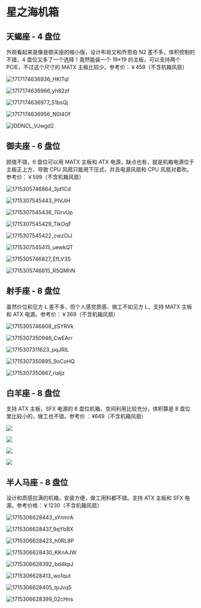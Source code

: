 # 星之海机箱

## 天蝎座 - 4 盘位

外观看起来是像是御夫座的缩小版，设计布局又和乔思伯 N2 差不多，体积控制的不错，4 盘位又多了一个选择！竟然能装一个 19*19 的主板，可以支持两个 PCIE，不过这个尺寸的 MATX 主板比较少。参考价：￥459（不含机箱风扇）

![1717174636936_HKlTql](https://img.slarker.me/wiki/1717174636936_HKlTql.jpg)

![1717174636966_yh82zf](https://img.slarker.me/wiki/1717174636966_yh82zf.jpg)

![1717174636977_S1bsQj](https://img.slarker.me/wiki/1717174636977_S1bsQj.jpg)

![1717174636956_N0I4Of](https://img.slarker.me/wiki/1717174636956_N0I4Of.jpg)

![lDDNCL_VJwgd2](https://img.slarker.me/wiki/lDDNCL_VJwgd2.png)

## 御夫座 - 6 盘位

颜值不错，6 盘位可以用 MATX 主板和 ATX 电源，缺点也有，就是机箱电源位于主板正上方，导致 CPU 风扇只能用下压式，并且电源风扇和 CPU 风扇对着吹。参考价：￥599（不含机箱风扇）

![1715305746864_3jd1Cd](https://img.slarker.me/wiki/1715305746864_3jd1Cd.jpg)

![1715307545443_PIVJlH](https://img.slarker.me/wiki/1715307545443_PIVJlH.png)

![1715307545436_7GrvUp](https://img.slarker.me/wiki/1715307545436_7GrvUp.png)

![1715307545429_TIkOqF](https://img.slarker.me/wiki/1715307545429_TIkOqF.png)

![1715307545422_cwzOiJ](https://img.slarker.me/wiki/1715307545422_cwzOiJ.png)

![1715307545415_uewkQT](https://img.slarker.me/wiki/1715307545415_uewkQT.png)

![1715305746827_EfLV3S](https://img.slarker.me/wiki/1715305746827_EfLV3S.jpg)

![1715305746815_R5QMhN](https://img.slarker.me/wiki/1715305746815_R5QMhN.jpg)

## 射手座 - 8 盘位

虽然价位和见方 L 差不多，但个人感觉质感、做工不如见方 L，支持 MATX 主板和 ATX 电源。参考价：￥369（不含机箱风扇）

![1715305746808_zSYRVk](https://img.slarker.me/wiki/1715305746808_zSYRVk.jpg)

![1715307350946_CwEArr](https://img.slarker.me/wiki/1715307350946_CwEArr.png)

![1715307311623_pqJRIL](https://img.slarker.me/wiki/1715307311623_pqJRIL.png)

![1715307350895_9oCoHQ](https://img.slarker.me/wiki/1715307350895_9oCoHQ.png)

![1715307350867_riaIjz](https://img.slarker.me/wiki/1715307350867_riaIjz.png)

## 白羊座 - 8 盘位

支持 ATX 主板，SFX 电源的 8 盘位机箱，空间利用比较充分，体积算是 8 盘位里比较小的，做工也不错。参考价 ：¥649（不含机箱风扇）

![](https://img.slarker.me/wiki/1738850210667-1681530189.webp)

![](https://img.slarker.me/wiki/1738850213135-2085722187.webp)

![](https://img.slarker.me/wiki/1738850216173-440243472.webp)

![](https://img.slarker.me/wiki/1738850230529--884428649.webp)

## 半人马座 - 8 盘位

设计和质感拉满的机箱，安装方便，做工用料都不错。支持 ATX 主板和 SFX 电源。参考价格：￥1230（不含机箱风扇）

![1715306628443_sYnmrA](https://img.slarker.me/wiki/1715306628443_sYnmrA.png)

![1715306628437_9qYbBX](https://img.slarker.me/wiki/1715306628437_9qYbBX.png)

![1715306628423_h0RL8P](https://img.slarker.me/wiki/1715306628423_h0RL8P.png)

![1715306628430_KKnAJW](https://img.slarker.me/wiki/1715306628430_KKnAJW.png)

![1715306628392_bd4kpJ](https://img.slarker.me/wiki/1715306628392_bd4kpJ.png)

![1715306628413_wo1qut](https://img.slarker.me/wiki/1715306628413_wo1qut.png)

![1715306628405_tpJvq5](https://img.slarker.me/wiki/1715306628405_tpJvq5.png)

![1715306628399_02cHns](https://img.slarker.me/wiki/1715306628399_02cHns.png)